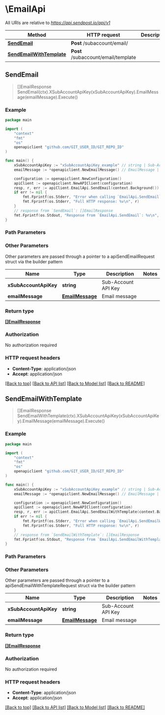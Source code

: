 # \EmailApi

All URIs are relative to *https://api.sendpost.io/api/v1*

Method | HTTP request | Description
------------- | ------------- | -------------
[**SendEmail**](EmailApi.md#SendEmail) | **Post** /subaccount/email/ | 
[**SendEmailWithTemplate**](EmailApi.md#SendEmailWithTemplate) | **Post** /subaccount/email/template | 



## SendEmail

> []EmailResponse SendEmail(ctx).XSubAccountApiKey(xSubAccountApiKey).EmailMessage(emailMessage).Execute()





### Example

```go
package main

import (
    "context"
    "fmt"
    "os"
    openapiclient "github.com/GIT_USER_ID/GIT_REPO_ID"
)

func main() {
    xSubAccountApiKey := "xSubAccountApiKey_example" // string | Sub-Account API Key
    emailMessage := *openapiclient.NewEmailMessage() // EmailMessage | Email message (optional)

    configuration := openapiclient.NewConfiguration()
    apiClient := openapiclient.NewAPIClient(configuration)
    resp, r, err := apiClient.EmailApi.SendEmail(context.Background()).XSubAccountApiKey(xSubAccountApiKey).EmailMessage(emailMessage).Execute()
    if err != nil {
        fmt.Fprintf(os.Stderr, "Error when calling `EmailApi.SendEmail``: %v\n", err)
        fmt.Fprintf(os.Stderr, "Full HTTP response: %v\n", r)
    }
    // response from `SendEmail`: []EmailResponse
    fmt.Fprintf(os.Stdout, "Response from `EmailApi.SendEmail`: %v\n", resp)
}
```

### Path Parameters



### Other Parameters

Other parameters are passed through a pointer to a apiSendEmailRequest struct via the builder pattern


Name | Type | Description  | Notes
------------- | ------------- | ------------- | -------------
 **xSubAccountApiKey** | **string** | Sub-Account API Key | 
 **emailMessage** | [**EmailMessage**](EmailMessage.md) | Email message | 

### Return type

[**[]EmailResponse**](EmailResponse.md)

### Authorization

No authorization required

### HTTP request headers

- **Content-Type**: application/json
- **Accept**: application/json

[[Back to top]](#) [[Back to API list]](../README.md#documentation-for-api-endpoints)
[[Back to Model list]](../README.md#documentation-for-models)
[[Back to README]](../README.md)


## SendEmailWithTemplate

> []EmailResponse SendEmailWithTemplate(ctx).XSubAccountApiKey(xSubAccountApiKey).EmailMessage(emailMessage).Execute()





### Example

```go
package main

import (
    "context"
    "fmt"
    "os"
    openapiclient "github.com/GIT_USER_ID/GIT_REPO_ID"
)

func main() {
    xSubAccountApiKey := "xSubAccountApiKey_example" // string | Sub-Account API Key
    emailMessage := *openapiclient.NewEmailMessage() // EmailMessage | Email message (optional)

    configuration := openapiclient.NewConfiguration()
    apiClient := openapiclient.NewAPIClient(configuration)
    resp, r, err := apiClient.EmailApi.SendEmailWithTemplate(context.Background()).XSubAccountApiKey(xSubAccountApiKey).EmailMessage(emailMessage).Execute()
    if err != nil {
        fmt.Fprintf(os.Stderr, "Error when calling `EmailApi.SendEmailWithTemplate``: %v\n", err)
        fmt.Fprintf(os.Stderr, "Full HTTP response: %v\n", r)
    }
    // response from `SendEmailWithTemplate`: []EmailResponse
    fmt.Fprintf(os.Stdout, "Response from `EmailApi.SendEmailWithTemplate`: %v\n", resp)
}
```

### Path Parameters



### Other Parameters

Other parameters are passed through a pointer to a apiSendEmailWithTemplateRequest struct via the builder pattern


Name | Type | Description  | Notes
------------- | ------------- | ------------- | -------------
 **xSubAccountApiKey** | **string** | Sub-Account API Key | 
 **emailMessage** | [**EmailMessage**](EmailMessage.md) | Email message | 

### Return type

[**[]EmailResponse**](EmailResponse.md)

### Authorization

No authorization required

### HTTP request headers

- **Content-Type**: application/json
- **Accept**: application/json

[[Back to top]](#) [[Back to API list]](../README.md#documentation-for-api-endpoints)
[[Back to Model list]](../README.md#documentation-for-models)
[[Back to README]](../README.md)

